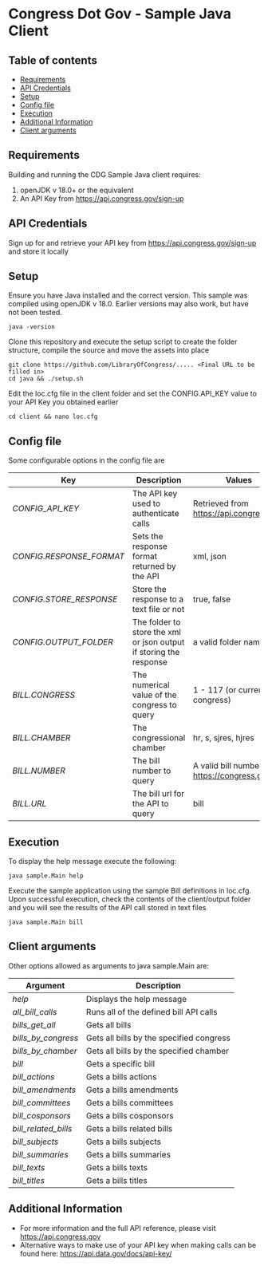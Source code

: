 # Congress Dot Gov - Sample Java Client

## Table of contents

- [Requirements](#requirements)
- [API Credentials](#api-credentials)
- [Setup](#setup)
- [Config file](#config-file)
- [Execution](#execution)
- [Additional Information](#additional-information)
- [Client arguments](#client-arguments)

## Requirements

Building and running the CDG Sample Java client requires:
1. openJDK v 18.0+ or the equivalent
2. An API Key from https://api.congress.gov/sign-up 

## API Credentials
Sign up for and retrieve your API key from https://api.congress.gov/sign-up and store it locally

## Setup
Ensure you have Java installed and the correct version. This sample was compiled using openJDK v 18.0.  Earlier versions may also work, but have not been tested.
````shell
java -version
````

Clone this repository and execute the setup script to create the folder structure, compile the source and move the assets into place
````shell
git clone https://github.com/LibraryOfCongress/..... <Final URL to be filled in>
cd java && ./setup.sh
 ````

Edit the loc.cfg file in the client folder and set the CONFIG.API_KEY value to your API Key you obtained earlier
````shell
cd client && nano loc.cfg
````

## Config file
Some configurable options in the config file are

| Key                      | Description                                                        | Values                                       |
|--------------------------|--------------------------------------------------------------------|----------------------------------------------|
| *CONFIG_API_KEY*         | The API key used to authenticate calls                             | Retrieved from https://api.congress.gov      |
| *CONFIG.RESPONSE_FORMAT* | Sets the response format returned by the API                       | xml, json                                    |
| *CONFIG.STORE_RESPONSE*  | Store the response to a text file or not                           | true, false                                  |
| *CONFIG.OUTPUT_FOLDER*   | The folder to store the xml or json output if storing the response | a valid folder name                          |
| *BILL.CONGRESS*          | The numerical value of the congress to query                       | 1 - 117 (or current congress)                |
| *BILL.CHAMBER*           | The congressional chamber                                          | hr, s, sjres, hjres                          |
| *BILL.NUMBER*            | The bill number to query                                           | A valid bill number from https://congress.gov|
| *BILL.URL*               | The bill url for the API to query                                  | bill                                         |


## Execution
To display the help message execute the following:
````shell
java sample.Main help
````
Execute the sample application using the sample Bill definitions in loc.cfg.  Upon successful execution, check the contents of the client/output folder and you will see the results of the API call stored in text files 
````shell
java sample.Main bill
````

## Client arguments
Other options allowed as arguments to java sample.Main are:

| Argument             | Description                              |
|----------------------|------------------------------------------|
| *help*               | Displays the help message                |
| *all_bill_calls*     | Runs all of the defined bill API calls   |
| *bills_get_all*      | Gets all bills                           |
| *bills_by_congress*  | Gets all bills by the specified congress |
| *bills_by_chamber*   | Gets all bills by the specified chamber  |
| *bill*               | Gets a specific bill                     |
| *bill_actions*       | Gets a bills actions                     |
| *bill_amendments*    | Gets a bills amendments                  |
| *bill_committees*    | Gets a bills committees                  |
| *bill_cosponsors*    | Gets a bills cosponsors                  |
| *bill_related_bills* | Gets a bills related bills               |
| *bill_subjects*      | Gets a bills subjects                    |
| *bill_summaries*     | Gets a bills summaries                   |
| *bill_texts*         | Gets a bills texts                       |
|  *bill_titles*       | Gets a bills titles                      |

## Additional Information
- For more information and the full API reference, please visit https://api.congress.gov
- Alternative ways to make use of your API key when making calls can be found here: https://api.data.gov/docs/api-key/
